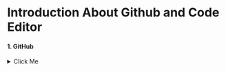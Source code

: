 
# Introduction About Github and Code Editor
#### 1. GitHub
<details>
  <summary>Click Me</summary>
  
  #### Github
     * What is Git & Github 
     * Why need Git & Github 
     * Git bash Downloads & Installation 
     * Create an Account on Github 
     * Create project Local to Online 
     * Create Project Online 
</details>
